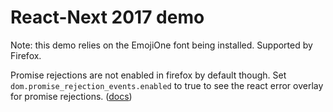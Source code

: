 # React-Next 2017 demo

Note: this demo relies on the EmojiOne font being installed. Supported by Firefox.

Promise rejections are not enabled in firefox by default though. Set `dom.promise_rejection_events.enabled` to true to see the react error overlay for promise rejections. ([docs](https://developer.mozilla.org/en-US/docs/Web/Events/unhandledrejection))